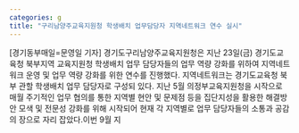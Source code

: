 ```yaml
---
categories: g
title: "구리남양주교육지원청 학생배치 업무담당자 지역네트워크 연수 실시"
---
```

[경기동부매일=문영일 기자] 경기도구리남양주교육지원청은 지난 23일(금) 경기도교육청 북부지역 교육지원청 학생배치 업무 담당자들의 업무 역량 강화를 위하여 지역네트워크 운영 및 업무 역량 강화를 위한 연수를 진행했다. 지역네트워크는 경기도교육청 북부 관할 학생배치 업무 담당자로 구성되 있다. 지난 5월 의정부교육지원청을 시작으로 매월 주기적인 업무 협의를 통한 지역별 현안 및 문제점 등을 집단지성을 활용한 해결방안 모색 및 전문성 강화를 위해 시작되어 현재 각 지역별로 업무 담당자들의 소통과 공감의 장으로 자리 잡았다.이번 9월 지